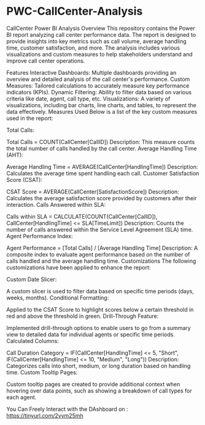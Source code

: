 # PWC-CallCenter-Analysis
CallCenter Power BI Analysis
Overview
This repository contains the Power BI report analyzing call center performance data. The report is designed to provide insights into key metrics such as call volume, average handling time, customer satisfaction, and more. The analysis includes various visualizations and custom measures to help stakeholders understand and improve call center operations.

Features
Interactive Dashboards: Multiple dashboards providing an overview and detailed analysis of the call center's performance.
Custom Measures: Tailored calculations to accurately measure key performance indicators (KPIs).
Dynamic Filtering: Ability to filter data based on various criteria like date, agent, call type, etc.
Visualizations: A variety of visualizations, including bar charts, line charts, and tables, to represent the data effectively.
Measures Used
Below is a list of the key custom measures used in the report:

Total Calls:

Total Calls = COUNT(CallCenter[CallID])
Description: This measure counts the total number of calls handled by the call center.
Average Handling Time (AHT):

Average Handling Time = AVERAGE(CallCenter[HandlingTime])
Description: Calculates the average time spent handling each call.
Customer Satisfaction Score (CSAT):

CSAT Score = AVERAGE(CallCenter[SatisfactionScore])
Description: Calculates the average satisfaction score provided by customers after their interaction.
Calls Answered within SLA:

Calls within SLA = CALCULATE(COUNT(CallCenter[CallID]), CallCenter[HandlingTime] <= SLA[TimeLimit])
Description: Counts the number of calls answered within the Service Level Agreement (SLA) time.
Agent Performance Index:

Agent Performance = [Total Calls] / [Average Handling Time]
Description: A composite index to evaluate agent performance based on the number of calls handled and the average handling time.
Customizations
The following customizations have been applied to enhance the report:

Custom Date Slicer:

A custom slicer is used to filter data based on specific time periods (days, weeks, months).
Conditional Formatting:

Applied to the CSAT Score to highlight scores below a certain threshold in red and above the threshold in green.
Drill-Through Feature:

Implemented drill-through options to enable users to go from a summary view to detailed data for individual agents or specific time periods.
Calculated Columns:

Call Duration Category = IF(CallCenter[HandlingTime] <= 5, "Short", IF(CallCenter[HandlingTime] <= 10, "Medium", "Long"))
Description: Categorizes calls into short, medium, or long duration based on handling time.
Custom Tooltip Pages:

Custom tooltip pages are created to provide additional context when hovering over data points, such as showing a breakdown of call types for each agent.

You Can Freely Interact with the DAshboard on :
https://tinyurl.com/2yym25mh
